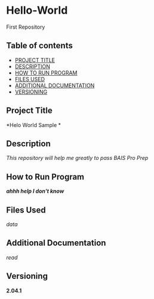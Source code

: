 # Hello-World
First Repository
## Table of contents
- [PROJECT TITLE](#Project-Title)
- [DESCRIPTION](#Description)
- [HOW TO RUN PROGRAM](#How-to-run-program)
- [FILES USED](#files-used)
- [ADDITIONAL DOCUMENTATION](#additional-documentation)
- [VERSIONING](#Versioning)

 ## Project Title
 
*Helo World Sample *

## Description
*This repository will help me greatly to pass BAIS Pro Prep*

## How to Run Program

***ahhh help I don't know***

## Files Used

*data*

## Additional Documentation

*read*

## Versioning

**2.04.1**
